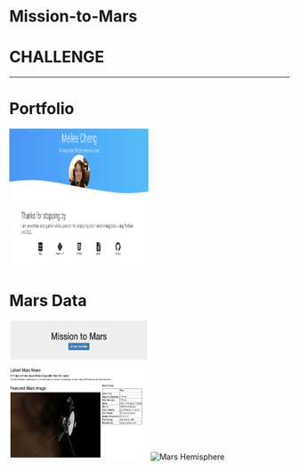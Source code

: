 # Mission-to-Mars


# CHALLENGE
------------------------------
# Portfolio
<img src="./resources/portfolio.png" alt="Portfolio" width="250" height="250">

# Mars Data
<img src="./resources/webpage_header.png" alt="Mars Webpage" width="250" height="250">
<img src="./resources/webpage_hemisphere.png" alt="Mars Hemisphere" width="250" height="250">
